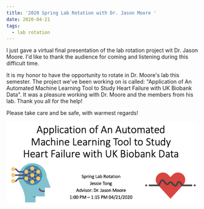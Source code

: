 ```yaml
---
title: '2020 Spring Lab Rotation with Dr. Jason Moore '
date: 2020-04-21
tags:
  - lab rotation
---
```



I just gave a virtual final presentation of the lab rotation project wit Dr. Jason Moore. I'd like to thank the audience for coming and listening during this difficult time. 

It is my honor to have the opportunity to rotate in Dr. Moore's lab this semester. The project we've been working on is called: "Application of An Automated Machine Learning Tool to Study Heart Failure with UK Biobank Data". It was a pleasure working with Dr. Moore and the members from his lab. Thank you all for the help!

Please take care and be safe, with warmest regards!

![title](/images/2020spring_lab_rotation.png)
